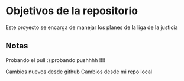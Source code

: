 # Objetivos de la repositorio

Este proyecto se encarga de manejar los planes de la liga de la justicia


## Notas

Probando el pull :) probando pushhhh !!!! 

Cambios nuevos desde github
Cambios desde mi repo local

